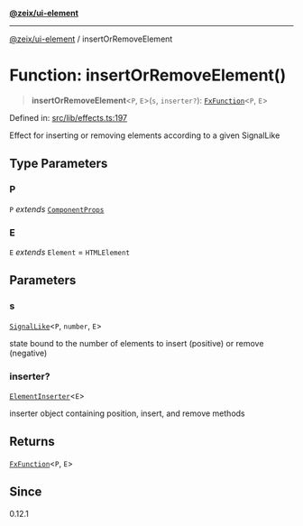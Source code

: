 [**@zeix/ui-element**](../README.md)

***

[@zeix/ui-element](../globals.md) / insertOrRemoveElement

# Function: insertOrRemoveElement()

> **insertOrRemoveElement**\<`P`, `E`\>(`s`, `inserter?`): [`FxFunction`](../type-aliases/FxFunction.md)\<`P`, `E`\>

Defined in: [src/lib/effects.ts:197](https://github.com/zeixcom/ui-element/blob/fdee81c49c23952a5a7a3dbafc3562620a973123/src/lib/effects.ts#L197)

Effect for inserting or removing elements according to a given SignalLike

## Type Parameters

### P

`P` *extends* [`ComponentProps`](../type-aliases/ComponentProps.md)

### E

`E` *extends* `Element` = `HTMLElement`

## Parameters

### s

[`SignalLike`](../type-aliases/SignalLike.md)\<`P`, `number`, `E`\>

state bound to the number of elements to insert (positive) or remove (negative)

### inserter?

[`ElementInserter`](../type-aliases/ElementInserter.md)\<`E`\>

inserter object containing position, insert, and remove methods

## Returns

[`FxFunction`](../type-aliases/FxFunction.md)\<`P`, `E`\>

## Since

0.12.1
